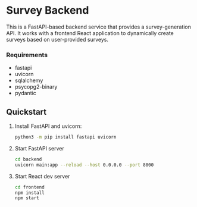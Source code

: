 # Survey Backend

This is a FastAPI-based backend service that provides a survey-generation API. It works with a frontend React application to dynamically create surveys based on user-provided surveys.

### Requirements
* fastapi
* uvicorn
* sqlalchemy
* psycopg2-binary
* pydantic

## Quickstart

1. Install FastAPI and uvicorn:

   ```bash
   python3 -m pip install fastapi uvicorn
   ```

2. Start FastAPI server

   ```bash
   cd backend
   uvicorn main:app --reload --host 0.0.0.0 --port 8000
   ```

3. Start React dev server

   ```bash
   cd frontend
   npm install
   npm start
   ```